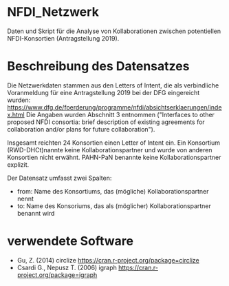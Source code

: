 # NFDI_Netzwerk
Daten und Skript für die Analyse von Kollaborationen zwischen potentiellen NFDI-Konsortien (Antragstellung 2019).

# Beschreibung des Datensatzes
Die Netzwerkdaten stammen aus den Letters of Intent, die als verbindliche Voranmeldung für eine Antragstellung 2019 bei der DFG eingereicht wurden:
https://www.dfg.de/foerderung/programme/nfdi/absichtserklaerungen/index.html
Die Angaben wurden Abschnitt 3 entnommen ("Interfaces to other proposed NFDI consortia: brief description of existing agreements for collaboration and/or plans for future collaboration").

Insgesamt reichten 24 Konsortien einen Letter of Intent ein. Ein Konsortium (RWD-DHCt)nannte keine Kollaborationspartner und wurde von anderen Konsortien nicht erwähnt. PAHN-PaN benannte keine Kollaborationspartner explizit.

Der Datensatz umfasst zwei Spalten:
- from: Name des Konsortiums, das (mögliche) Kollaborationspartner nennt
- to: Name des Konsoriums, das als (möglicher) Kollaborationspartner benannt wird

# verwendete Software
- Gu, Z. (2014) circlize https://cran.r-project.org/package=circlize
- Csardi G., Nepusz T. (2006) igraph https://cran.r-project.org/package=igraph
